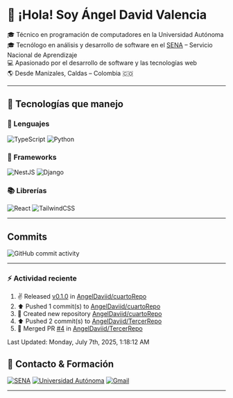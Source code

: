 # 👋 ¡Hola! Soy Ángel David Valencia

🎓 Técnico en programación de computadores en la Universidad Autónoma  
🎓 Tecnólogo en análisis y desarrollo de software en el [SENA](https://www.sena.edu.co) – Servicio Nacional de Aprendizaje  
💻 Apasionado por el desarrollo de software y las tecnologías web  
🌎 Desde Manizales, Caldas – Colombia 🇨🇴

---

## 🚀 Tecnologías que manejo

### 🧠 Lenguajes

![TypeScript](https://img.shields.io/badge/TypeScript-3178C6?style=for-the-badge&logo=typescript&logoColor=white)
![Python](https://img.shields.io/badge/Python-3776AB?style=for-the-badge&logo=python&logoColor=white)

### 🧱 Frameworks

![NestJS](https://img.shields.io/badge/NestJS-E0234E?style=for-the-badge&logo=nestjs&logoColor=white)
![Django](https://img.shields.io/badge/Django-092E20?style=for-the-badge&logo=django&logoColor=white)

### 📚 Librerías

![React](https://img.shields.io/badge/React-20232A?style=for-the-badge&logo=react&logoColor=61DAFB)
![TailwindCSS](https://img.shields.io/badge/TailwindCSS-06B6D4?style=for-the-badge&logo=tailwindcss&logoColor=white)

---

## Commits

![GitHub commit activity](https://img.shields.io/github/commit-activity/t/AngelDaviid/SocialMediaSena)

---

### :zap: Actividad reciente
<!--RECENT_ACTIVITY:start-->
1. ✌️ Released [v0.1.0](https://github.com/AngelDaviid/cuartoRepo/releases/tag/v0.1.0) in [AngelDaviid/cuartoRepo](https://github.com/AngelDaviid/cuartoRepo)<br>
2. ⬆️ Pushed 1 commit(s) to [AngelDaviid/cuartoRepo](https://github.com/AngelDaviid/cuartoRepo)<br>
3. 📔 Created new repository [AngelDaviid/cuartoRepo](https://github.com/AngelDaviid/cuartoRepo)<br>
4. ⬆️ Pushed 2 commit(s) to [AngelDaviid/TercerRepo](https://github.com/AngelDaviid/TercerRepo)<br>
5. 🎉 Merged PR [#4](https://github.com/AngelDaviid/TercerRepo/pull/4) in [AngelDaviid/TercerRepo](https://github.com/AngelDaviid/TercerRepo)<br>
<!--RECENT_ACTIVITY:end-->
<!--RECENT_ACTIVITY:last_update-->
Last Updated: Monday, July 7th, 2025, 1:18:12 AM
<!--RECENT_ACTIVITY:last_update_end-->

## 📌 Contacto & Formación

[![SENA](https://img.shields.io/badge/Formado%20en-SENA-00A859?style=for-the-badge&logo=googleclassroom&logoColor=white)](https://www.sena.edu.co)
[![Universidad Autónoma](https://img.shields.io/badge/Técnico-Universidad%20Autónoma-0066CC?style=for-the-badge&logo=academia&logoColor=white)](https://www.autonoma.edu.co)
[![Gmail](https://img.shields.io/badge/Email-angerlvalenciav%40gmail.com-D14836?style=for-the-badge&logo=gmail&logoColor=white)](mailto:angerlvalencia@gmail.com)

---


